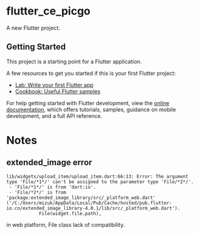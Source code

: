 # flutter_ce_picgo

A new Flutter project.

## Getting Started

This project is a starting point for a Flutter application.

A few resources to get you started if this is your first Flutter project:

- [Lab: Write your first Flutter app](https://docs.flutter.dev/get-started/codelab)
- [Cookbook: Useful Flutter samples](https://docs.flutter.dev/cookbook)

For help getting started with Flutter development, view the
[online documentation](https://docs.flutter.dev/), which offers tutorials,
samples, guidance on mobile development, and a full API reference.

# Notes

## extended_image error

```shell
lib/widgets/upload_item/upload_item.dart:66:13: Error: The argument type 'File/*1*/' can't be assigned to the parameter type 'File/*2*/'.
 - 'File/*1*/' is from 'dart:io'.
 - 'File/*2*/' is from 'package:extended_image_library/src/_platform_web.dart' ('/C:/Users/mizuk/AppData/Local/Pub/Cache/hosted/pub.flutter-io.cn/extended_image_library-4.0.1/lib/src/_platform_web.dart').
            File(widget.file.path),
```

in web platform, File class lack of compatibility.
